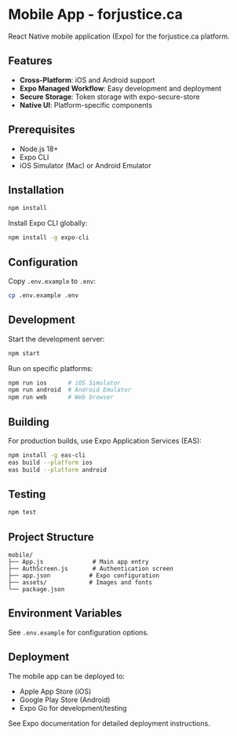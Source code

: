 # Mobile App - forjustice.ca

React Native mobile application (Expo) for the forjustice.ca platform.

## Features

- **Cross-Platform**: iOS and Android support
- **Expo Managed Workflow**: Easy development and deployment
- **Secure Storage**: Token storage with expo-secure-store
- **Native UI**: Platform-specific components

## Prerequisites

- Node.js 18+
- Expo CLI
- iOS Simulator (Mac) or Android Emulator

## Installation

```bash
npm install
```

Install Expo CLI globally:
```bash
npm install -g expo-cli
```

## Configuration

Copy `.env.example` to `.env`:

```bash
cp .env.example .env
```

## Development

Start the development server:
```bash
npm start
```

Run on specific platforms:
```bash
npm run ios      # iOS Simulator
npm run android  # Android Emulator
npm run web      # Web browser
```

## Building

For production builds, use Expo Application Services (EAS):

```bash
npm install -g eas-cli
eas build --platform ios
eas build --platform android
```

## Testing

```bash
npm test
```

## Project Structure

```
mobile/
├── App.js              # Main app entry
├── AuthScreen.js       # Authentication screen
├── app.json           # Expo configuration
├── assets/            # Images and fonts
└── package.json
```

## Environment Variables

See `.env.example` for configuration options.

## Deployment

The mobile app can be deployed to:
- Apple App Store (iOS)
- Google Play Store (Android)
- Expo Go for development/testing

See Expo documentation for detailed deployment instructions.
